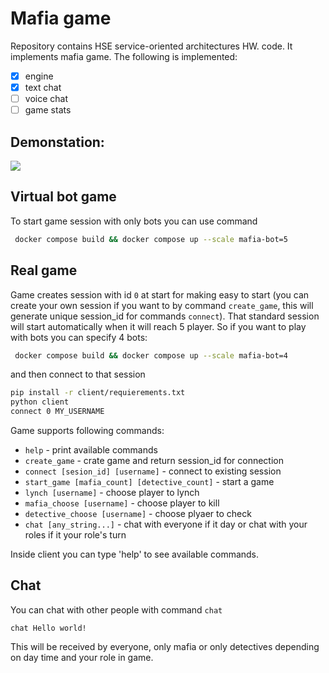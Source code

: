 # Mafia game

Repository contains HSE service-oriented architectures HW.
code. It implements mafia game. The following is implemented:

- [x] engine
- [x] text chat
- [ ] voice chat
- [ ] game stats

## Demonstation:
![](demonstration.gif)

## Virtual bot game

To start game session with only bots you can use command
```bash
 docker compose build && docker compose up --scale mafia-bot=5
```

## Real game

Game creates session with id `0` at start for making easy to start 
(you can create your own session if you want to by command `create_game`,
this will generate unique session_id for commands `connect`).
That standard session will start automatically when it will reach 5 player.
So if you want to play with bots you can specify 4 bots:
```bash
 docker compose build && docker compose up --scale mafia-bot=4
```
and then connect to that session
```bash
pip install -r client/requierements.txt
python client
connect 0 MY_USERNAME
```
Game supports following commands:
- `help` - print available commands
- `create_game` - crate game and return session_id for connection
- `connect [sesion_id] [username]` - connect to existing session
- `start_game [mafia_count] [detective_count]` - start a game
- `lynch [username]` - choose player to lynch
- `mafia_choose [username]` - choose player to kill
- `detective_choose [username]` - choose plyaer to check
- `chat [any_string...]` - chat with everyone if it day or chat with your roles if it your role's turn

Inside client you can type 'help' to see available commands. 

## Chat
You can chat with other people with command `chat`
```
chat Hello world!
```
This will be received by everyone, only mafia or only detectives 
depending on day time and your role in game.